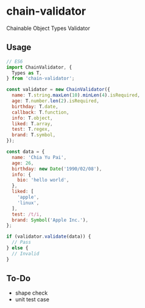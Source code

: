 # chain-validator
Chainable Object Types Validator

## Usage

```javascript
// ES6
import ChainValidator, {
  Types as T,
} from 'chain-validator';

const validator = new ChainValidator({
  name: T.string.maxLen(10).minLen(4).isRequired,
  age: T.number.len(2).isRequired,
  birthday: T.date,
  callback: T.function,
  info: T.object,
  liked: T.array,
  test: T.regex,
  brand: T.symbol,
});

const data = {
  name: 'Chia Yu Pai',
  age: 26,
  birthday: new Date('1990/02/08'),
  info: {
    bio: 'hello world',
  },
  liked: [
    'apple',
    'linux',
  ],
  test: /t/i,
  brand: Symbol('Apple Inc.'),
};

if (validator.validate(data)) {
  // Pass
} else {
  // Invalid
}
```

## To-Do

* shape check
* unit test case
